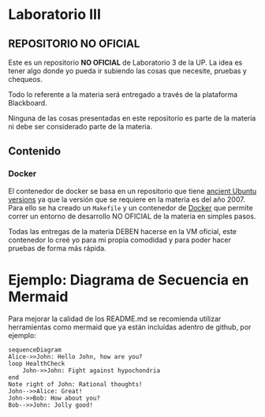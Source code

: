 # Laboratorio III

## REPOSITORIO NO OFICIAL

Este es un repositorio **NO OFICIAL** de Laboratorio 3 de la UP. La idea es tener algo donde yo pueda ir subiendo las
cosas que necesite, pruebas y chequeos.

Todo lo referente a la materia será entregado a través de la plataforma Blackboard.

Ninguna de las cosas presentadas en este repositorio es parte de la materia ni debe ser considerado parte de la materia.

## Contenido

### Docker

El contenedor de docker se basa en un repositorio que tiene [ancient Ubuntu
versions](https://github.com/iComputer7/ancient-ubuntu-docker) ya que la versión que se requiere en la materia es del
año 2007. Para ello se ha creado un `Makefile` y un contenedor de [Docker](./docker) que permite correr un entorno de
desarrollo NO OFICIAL de la materia en simples pasos.

Todas las entregas de la materia DEBEN hacerse en la VM oficial, este contenedor lo creé yo para mi propia comodidad y 
para poder hacer pruebas de forma más rápida.

# Ejemplo: Diagrama de Secuencia en Mermaid

Para mejorar la calidad de los README.md se recomienda utilizar herramientas como mermaid que ya están incluídas adentro de github, por ejemplo:

```mermaid
sequenceDiagram
Alice->>John: Hello John, how are you?
loop HealthCheck
    John->>John: Fight against hypochondria
end
Note right of John: Rational thoughts!
John-->>Alice: Great!
John->>Bob: How about you?
Bob-->>John: Jolly good!
```
